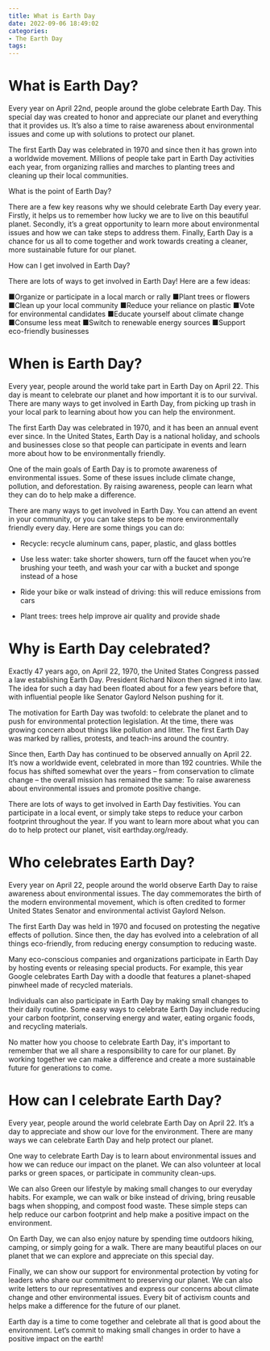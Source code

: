 ```yaml
---
title: What is Earth Day
date: 2022-09-06 18:49:02
categories:
- The Earth Day
tags:
---
```



#  What is Earth Day?

Every year on April 22nd, people around the globe celebrate Earth Day. This special day was created to honor and appreciate our planet and everything that it provides us. It’s also a time to raise awareness about environmental issues and come up with solutions to protect our planet.

The first Earth Day was celebrated in 1970 and since then it has grown into a worldwide movement. Millions of people take part in Earth Day activities each year, from organizing rallies and marches to planting trees and cleaning up their local communities.

What is the point of Earth Day?

There are a few key reasons why we should celebrate Earth Day every year. Firstly, it helps us to remember how lucky we are to live on this beautiful planet. Secondly, it’s a great opportunity to learn more about environmental issues and how we can take steps to address them. Finally, Earth Day is a chance for us all to come together and work towards creating a cleaner, more sustainable future for our planet.

How can I get involved in Earth Day?

There are lots of ways to get involved in Earth Day! Here are a few ideas:

■Organize or participate in a local march or rally ■Plant trees or flowers ■Clean up your local community ■Reduce your reliance on plastic ■Vote for environmental candidates ■Educate yourself about climate change ■Consume less meat ■Switch to renewable energy sources ■Support eco-friendly businesses

#  When is Earth Day?




Every year, people around the world take part in Earth Day on April 22. This day is meant to celebrate our planet and how important it is to our survival. There are many ways to get involved in Earth Day, from picking up trash in your local park to learning about how you can help the environment.

The first Earth Day was celebrated in 1970, and it has been an annual event ever since. In the United States, Earth Day is a national holiday, and schools and businesses close so that people can participate in events and learn more about how to be environmentally friendly.

One of the main goals of Earth Day is to promote awareness of environmental issues. Some of these issues include climate change, pollution, and deforestation. By raising awareness, people can learn what they can do to help make a difference.

There are many ways to get involved in Earth Day. You can attend an event in your community, or you can take steps to be more environmentally friendly every day. Here are some things you can do:



- Recycle: recycle aluminum cans, paper, plastic, and glass bottles

- Use less water: take shorter showers, turn off the faucet when you’re brushing your teeth, and wash your car with a bucket and sponge instead of a hose

- Ride your bike or walk instead of driving: this will reduce emissions from cars

- Plant trees: trees help improve air quality and provide shade

#  Why is Earth Day celebrated?

Exactly 47 years ago, on April 22, 1970, the United States Congress passed a law establishing Earth Day. President Richard Nixon then signed it into law. The idea for such a day had been floated about for a few years before that, with influential people like Senator Gaylord Nelson pushing for it.

The motivation for Earth Day was twofold: to celebrate the planet and to push for environmental protection legislation. At the time, there was growing concern about things like pollution and litter. The first Earth Day was marked by rallies, protests, and teach-ins around the country.

Since then, Earth Day has continued to be observed annually on April 22. It’s now a worldwide event, celebrated in more than 192 countries. While the focus has shifted somewhat over the years – from conservation to climate change – the overall mission has remained the same: To raise awareness about environmental issues and promote positive change.

There are lots of ways to get involved in Earth Day festivities. You can participate in a local event, or simply take steps to reduce your carbon footprint throughout the year. If you want to learn more about what you can do to help protect our planet, visit earthday.org/ready.

#  Who celebrates Earth Day?

Every year on April 22, people around the world observe Earth Day to raise awareness about environmental issues. The day commemorates the birth of the modern environmental movement, which is often credited to former United States Senator and environmental activist Gaylord Nelson.

The first Earth Day was held in 1970 and focused on protesting the negative effects of pollution. Since then, the day has evolved into a celebration of all things eco-friendly, from reducing energy consumption to reducing waste.

Many eco-conscious companies and organizations participate in Earth Day by hosting events or releasing special products. For example, this year Google celebrates Earth Day with a doodle that features a planet-shaped pinwheel made of recycled materials.

Individuals can also participate in Earth Day by making small changes to their daily routine. Some easy ways to celebrate Earth Day include reducing your carbon footprint, conserving energy and water, eating organic foods, and recycling materials.

No matter how you choose to celebrate Earth Day, it's important to remember that we all share a responsibility to care for our planet. By working together we can make a difference and create a more sustainable future for generations to come.

#  How can I celebrate Earth Day?

Every year, people around the world celebrate Earth Day on April 22. It’s a day to appreciate and show our love for the environment. There are many ways we can celebrate Earth Day and help protect our planet.

One way to celebrate Earth Day is to learn about environmental issues and how we can reduce our impact on the planet. We can also volunteer at local parks or green spaces, or participate in community clean-ups.

We can also Green our lifestyle by making small changes to our everyday habits. For example, we can walk or bike instead of driving, bring reusable bags when shopping, and compost food waste. These simple steps can help reduce our carbon footprint and help make a positive impact on the environment.

On Earth Day, we can also enjoy nature by spending time outdoors hiking, camping, or simply going for a walk. There are many beautiful places on our planet that we can explore and appreciate on this special day.

Finally, we can show our support for environmental protection by voting for leaders who share our commitment to preserving our planet. We can also write letters to our representatives and express our concerns about climate change and other environmental issues. Every bit of activism counts and helps make a difference for the future of our planet.

Earth day is a time to come together and celebrate all that is good about the environment. Let’s commit to making small changes in order to have a positive impact on the earth!